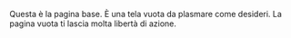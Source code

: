 ﻿Questa è la pagina base.  È una tela vuota da plasmare come desideri.  La pagina vuota ti lascia molta libertà di azione.